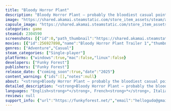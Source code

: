 ```yaml
---
title: "Bloody Horror Plant"
description: "Bloody Horror Plant – probably the bloodiest casual point and click adventure game ever! Help Horror Plant solve interesting and funny point and click puzzles, kill evil dwarfs, save the forest and its creatures!"
image: "https://shared.akamai.steamstatic.com/store_item_assets/steam/apps/2304590/header.jpg?t=1731012122"
capsule_image: "https://shared.akamai.steamstatic.com/store_item_assets/steam/apps/2304590/capsule_231x87.jpg?t=1731012122"
categories: game
steamid: 2304590
screenshots: [{"id":0,"path_thumbnail":"https://shared.akamai.steamstatic.com/store_item_assets/steam/apps/2304590/ss_40aa8da625b8f05f40187d6a3f1aba78da59a273.600x338.jpg?t=1731012122","path_full":"https://shared.akamai.steamstatic.com/store_item_assets/steam/apps/2304590/ss_40aa8da625b8f05f40187d6a3f1aba78da59a273.1920x1080.jpg?t=1731012122"},{"id":1,"path_thumbnail":"https://shared.akamai.steamstatic.com/store_item_assets/steam/apps/2304590/ss_c6012cdbe3258f64e4025a52c4edd27d3392c4c4.600x338.jpg?t=1731012122","path_full":"https://shared.akamai.steamstatic.com/store_item_assets/steam/apps/2304590/ss_c6012cdbe3258f64e4025a52c4edd27d3392c4c4.1920x1080.jpg?t=1731012122"},{"id":2,"path_thumbnail":"https://shared.akamai.steamstatic.com/store_item_assets/steam/apps/2304590/ss_3741779a7be1e1ff29b68abbb855603f00d13e86.600x338.jpg?t=1731012122","path_full":"https://shared.akamai.steamstatic.com/store_item_assets/steam/apps/2304590/ss_3741779a7be1e1ff29b68abbb855603f00d13e86.1920x1080.jpg?t=1731012122"},{"id":3,"path_thumbnail":"https://shared.akamai.steamstatic.com/store_item_assets/steam/apps/2304590/ss_ca61a9096df7327fd29a7a7f9b3e3ad2338bd1b3.600x338.jpg?t=1731012122","path_full":"https://shared.akamai.steamstatic.com/store_item_assets/steam/apps/2304590/ss_ca61a9096df7327fd29a7a7f9b3e3ad2338bd1b3.1920x1080.jpg?t=1731012122"},{"id":4,"path_thumbnail":"https://shared.akamai.steamstatic.com/store_item_assets/steam/apps/2304590/ss_0bd0716837d4a7928910993e814bb008bcf07904.600x338.jpg?t=1731012122","path_full":"https://shared.akamai.steamstatic.com/store_item_assets/steam/apps/2304590/ss_0bd0716837d4a7928910993e814bb008bcf07904.1920x1080.jpg?t=1731012122"},{"id":5,"path_thumbnail":"https://shared.akamai.steamstatic.com/store_item_assets/steam/apps/2304590/ss_d132cdd9b56e0cdb2862ea1d9154d3ce70c03c1a.600x338.jpg?t=1731012122","path_full":"https://shared.akamai.steamstatic.com/store_item_assets/steam/apps/2304590/ss_d132cdd9b56e0cdb2862ea1d9154d3ce70c03c1a.1920x1080.jpg?t=1731012122"},{"id":6,"path_thumbnail":"https://shared.akamai.steamstatic.com/store_item_assets/steam/apps/2304590/ss_8fac5aa7e38380ff2bbdc6164f0befb914b6b7fe.600x338.jpg?t=1731012122","path_full":"https://shared.akamai.steamstatic.com/store_item_assets/steam/apps/2304590/ss_8fac5aa7e38380ff2bbdc6164f0befb914b6b7fe.1920x1080.jpg?t=1731012122"},{"id":7,"path_thumbnail":"https://shared.akamai.steamstatic.com/store_item_assets/steam/apps/2304590/ss_bed8daa571d309b6d7ffea5221cf82f59818e3b1.600x338.jpg?t=1731012122","path_full":"https://shared.akamai.steamstatic.com/store_item_assets/steam/apps/2304590/ss_bed8daa571d309b6d7ffea5221cf82f59818e3b1.1920x1080.jpg?t=1731012122"}]
movies: [{"id":256927898,"name":"Bloody Horror Plant Trailer 1","thumbnail":"https://shared.akamai.steamstatic.com/store_item_assets/steam/apps/256927898/movie.293x165.jpg?t=1676481209","webm":{"480":"http://video.akamai.steamstatic.com/store_trailers/256927898/movie480_vp9.webm?t=1676481209","max":"http://video.akamai.steamstatic.com/store_trailers/256927898/movie_max_vp9.webm?t=1676481209"},"mp4":{"480":"http://video.akamai.steamstatic.com/store_trailers/256927898/movie480.mp4?t=1676481209","max":"http://video.akamai.steamstatic.com/store_trailers/256927898/movie_max.mp4?t=1676481209"},"highlight":true}]
genres: ["Adventure","Casual"]
steam_categories: ["Single-player"]
platforms: {"windows":true,"mac":false,"linux":false}
developers: ["Funky Forest"]
publishers: ["Funky Forest"]
release_date: {"coming_soon":true,"date":"2025"}
content_warning: {"ids":[],"notes":null}
about: "<strong>Bloody Horror Plant – probably the bloodiest casual point and click adventure game ever! Help Horror Plant solve interesting and funny point and click puzzles, kill evil dwarfs, save the forest and its creatures!</strong><br>A beautiful, relaxing forest where happy creatures live is now occupied by evil dwarves. Use the carnivorous Horror Plant to explore through the evil dwarf settlements. Check out the forest layout, go underground, climb high in the trees and wipe them all out to protect the nature. Subtle humor and loads of evil dwarf blood!<br><br><img class=\"bb_img\" src=\"https://shared.akamai.steamstatic.com/store_item_assets/steam/apps/2304590/extras/gif1.gif?t=1731012122\" /><br><br>Can you outsmart the evil dwarves and bring peace back to the forest?<br><br>■ Relaxing yet stimulating game-play. Guide Horror Plant through unique locations by interacting with the environment and solving small point and click / hidden-object puzzles. Easy to start but hard to put down.<br><br>■ Unique and peculiar hand-drawn 2D art style and 2D animation.<br><br>■ Discover a world of adventure with immersive and funny character voiceovers, relaxing ambient nature sounds, and captivating storytelling.<br><br>■ Few levels have multiple endings, don't miss them!<br><br><img class=\"bb_img\" src=\"https://shared.akamai.steamstatic.com/store_item_assets/steam/apps/2304590/extras/gif2.gif?t=1731012122\" />"
detailed_description: "<strong>Bloody Horror Plant – probably the bloodiest casual point and click adventure game ever! Help Horror Plant solve interesting and funny point and click puzzles, kill evil dwarfs, save the forest and its creatures!</strong><br>A beautiful, relaxing forest where happy creatures live is now occupied by evil dwarves. Use the carnivorous Horror Plant to explore through the evil dwarf settlements. Check out the forest layout, go underground, climb high in the trees and wipe them all out to protect the nature. Subtle humor and loads of evil dwarf blood!<br><br><img class=\"bb_img\" src=\"https://shared.akamai.steamstatic.com/store_item_assets/steam/apps/2304590/extras/gif1.gif?t=1731012122\" /><br><br>Can you outsmart the evil dwarves and bring peace back to the forest?<br><br>■ Relaxing yet stimulating game-play. Guide Horror Plant through unique locations by interacting with the environment and solving small point and click / hidden-object puzzles. Easy to start but hard to put down.<br><br>■ Unique and peculiar hand-drawn 2D art style and 2D animation.<br><br>■ Discover a world of adventure with immersive and funny character voiceovers, relaxing ambient nature sounds, and captivating storytelling.<br><br>■ Few levels have multiple endings, don't miss them!<br><br><img class=\"bb_img\" src=\"https://shared.akamai.steamstatic.com/store_item_assets/steam/apps/2304590/extras/gif2.gif?t=1731012122\" />"
languages: "English<strong>*</strong>, French<strong>*</strong>, Italian<strong>*</strong>, German<strong>*</strong>, Spanish - Spain<strong>*</strong>, Arabic<strong>*</strong>, Bulgarian<strong>*</strong>, Czech<strong>*</strong>, Danish<strong>*</strong>, Dutch<strong>*</strong>, Finnish<strong>*</strong>, Greek<strong>*</strong>, Hungarian<strong>*</strong>, Indonesian<strong>*</strong>, Japanese<strong>*</strong>, Korean<strong>*</strong>, Norwegian<strong>*</strong>, Polish<strong>*</strong>, Portuguese - Brazil<strong>*</strong>, Portuguese - Portugal<strong>*</strong>, Romanian<strong>*</strong>, Russian<strong>*</strong>, Simplified Chinese<strong>*</strong>, Spanish - Latin America<strong>*</strong>, Swedish<strong>*</strong>, Thai<strong>*</strong>, Traditional Chinese<strong>*</strong>, Turkish<strong>*</strong>, Ukrainian<strong>*</strong>, Vietnamese<strong>*</strong>, Afrikaans<strong>*</strong>, Albanian<strong>*</strong>, Amharic<strong>*</strong>, Armenian<strong>*</strong>, Assamese<strong>*</strong>, Azerbaijani<strong>*</strong>, Bangla<strong>*</strong>, Basque<strong>*</strong>, Belarusian<strong>*</strong>, Bosnian<strong>*</strong>, Catalan<strong>*</strong>, Cherokee<strong>*</strong>, Croatian<strong>*</strong>, Dari<strong>*</strong>, Estonian<strong>*</strong>, Filipino<strong>*</strong>, Galician<strong>*</strong>, Georgian<strong>*</strong>, Gujarati<strong>*</strong>, Hausa<strong>*</strong>, Hebrew<strong>*</strong>, Hindi<strong>*</strong>, Icelandic<strong>*</strong>, Igbo<strong>*</strong>, Irish<strong>*</strong>, K'iche'<strong>*</strong>, Kannada<strong>*</strong>, Kazakh<strong>*</strong>, Khmer<strong>*</strong>, Kinyarwanda<strong>*</strong>, Konkani<strong>*</strong>, Kyrgyz<strong>*</strong>, Latvian<strong>*</strong>, Lithuanian<strong>*</strong>, Luxembourgish<strong>*</strong>, Macedonian<strong>*</strong>, Malay<strong>*</strong>, Malayalam<strong>*</strong>, Maltese<strong>*</strong>, Maori<strong>*</strong>, Marathi<strong>*</strong>, Mongolian<strong>*</strong>, Nepali<strong>*</strong>, Odia<strong>*</strong>, Persian<strong>*</strong>, Punjabi (Gurmukhi)<strong>*</strong>, Punjabi (Shahmukhi)<strong>*</strong>, Quechua<strong>*</strong>, Scots<strong>*</strong>, Serbian<strong>*</strong>, Sindhi<strong>*</strong>, Sinhala<strong>*</strong>, Slovak<strong>*</strong>, Slovenian<strong>*</strong>, Sorani<strong>*</strong>, Sotho<strong>*</strong>, Swahili<strong>*</strong>, Tajik<strong>*</strong>, Tamil<strong>*</strong>, Tatar<strong>*</strong>, Telugu<strong>*</strong>, Tigrinya<strong>*</strong>, Tswana<strong>*</strong>, Turkmen<strong>*</strong>, Urdu<strong>*</strong>, Uyghur<strong>*</strong>, Uzbek<strong>*</strong>, Valencian<strong>*</strong>, Welsh<strong>*</strong>, Wolof<strong>*</strong>, Xhosa<strong>*</strong>, Yoruba<strong>*</strong>, Zulu<strong>*</strong><br><strong>*</strong>languages with full audio support"
reviews: null
support_info: {"url":"https://funkyforest.net/","email":"hellogudo@gmail.com"}
---
```


